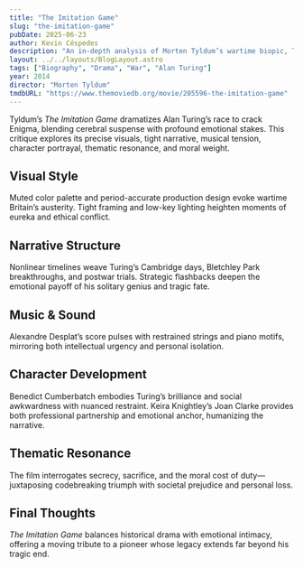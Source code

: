 ```yaml
---
title: "The Imitation Game"
slug: "the-imitation-game"
pubDate: 2025-06-23
author: Kevin Céspedes
description: "An in-depth analysis of Morten Tyldum’s wartime biopic, The Imitation Game."
layout: ../../layouts/BlogLayout.astro
tags: ["Biography", "Drama", "War", "Alan Turing"]
year: 2014
director: "Morten Tyldum"
tmdbURL: "https://www.themoviedb.org/movie/205596-the-imitation-game"
---
```

Tyldum’s _The Imitation Game_ dramatizes Alan Turing’s race to crack Enigma, blending cerebral suspense with profound emotional stakes. This critique explores its precise visuals, tight narrative, musical tension, character portrayal, thematic resonance, and moral weight.

## Visual Style

Muted color palette and period-accurate production design evoke wartime Britain’s austerity. Tight framing and low-key lighting heighten moments of eureka and ethical conflict.

## Narrative Structure

Nonlinear timelines weave Turing’s Cambridge days, Bletchley Park breakthroughs, and postwar trials. Strategic flashbacks deepen the emotional payoff of his solitary genius and tragic fate.

## Music & Sound

Alexandre Desplat’s score pulses with restrained strings and piano motifs, mirroring both intellectual urgency and personal isolation.

## Character Development

Benedict Cumberbatch embodies Turing’s brilliance and social awkwardness with nuanced restraint. Keira Knightley’s Joan Clarke provides both professional partnership and emotional anchor, humanizing the narrative.

## Thematic Resonance

The film interrogates secrecy, sacrifice, and the moral cost of duty—juxtaposing codebreaking triumph with societal prejudice and personal loss.

## Final Thoughts

_The Imitation Game_ balances historical drama with emotional intimacy, offering a moving tribute to a pioneer whose legacy extends far beyond his tragic end.
